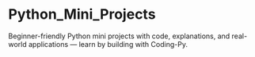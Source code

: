 # Python_Mini_Projects
Beginner-friendly Python mini projects with code, explanations, and real-world applications — learn by building with Coding-Py.
